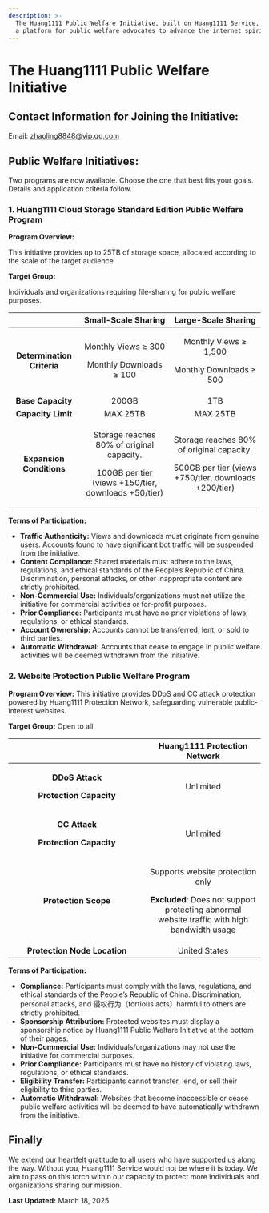 ```yaml
---
description: >-
  The Huang1111 Public Welfare Initiative, built on Huang1111 Service, provides
  a platform for public welfare advocates to advance the internet spirit.
---
```


# The Huang1111 Public Welfare Initiative

## Contact Information for Joining the Initiative:

Email: [zhaoling8848@vip.qq.com](mailto:zhaoling8848@vip.qq.com)

## **Public Welfare Initiatives:**

Two programs are now available. Choose the one that best fits your goals. Details and application criteria follow.

### **1. Huang1111 Cloud Storage Standard Edition Public Welfare Program**

**Program Overview:**

This initiative provides up to 25TB of storage space, allocated according to the scale of the target audience.

**Target Group:**

Individuals and organizations requiring file-sharing for public welfare purposes.

|                            |                                             Small-Scale Sharing                                             |                                              Large-Scale Sharing                                             |
| :------------------------: | :---------------------------------------------------------------------------------------------------------: | :----------------------------------------------------------------------------------------------------------: |
| **Determination Criteria** |                           <p>Monthly Views ≥ 300</p><p>Monthly Downloads ≥ 100</p>                          |                          <p>Monthly Views ≥ 1,500</p><p>Monthly Downloads ≥ 500</p>                          |
|      **Base Capacity**     |                                                    200GB                                                    |                                                      1TB                                                     |
|     **Capacity Limit**     |                                                   MAX 25TB                                                  |                                                   MAX 25TB                                                   |
|  **Expansion Conditions**  | <p>Storage reaches 80% of original capacity.</p><p>100GB per tier (views +150/tier, downloads +50/tier)</p> | <p>Storage reaches 80% of original capacity.</p><p>500GB per tier (views +750/tier, downloads +200/tier)</p> |

**Terms of Participation:**

* **Traffic Authenticity:** Views and downloads must originate from genuine users. Accounts found to have significant bot traffic will be suspended from the initiative.
* **Content Compliance:** Shared materials must adhere to the laws, regulations, and ethical standards of the People’s Republic of China. Discrimination, personal attacks, or other inappropriate content are strictly prohibited.
* **Non-Commercial Use:** Individuals/organizations must not utilize the initiative for commercial activities or for-profit purposes.
* **Prior Compliance:** Participants must have no prior violations of laws, regulations, or ethical standards.
* **Account Ownership:** Accounts cannot be transferred, lent, or sold to third parties.
* **Automatic Withdrawal:** Accounts that cease to engage in public welfare activities will be deemed withdrawn from the initiative.



### **2. Website Protection Public Welfare Program**

**Program Overview:** This initiative provides DDoS and CC attack protection powered by Huang1111 Protection Network, safeguarding vulnerable public-interest websites.

**Target Group:** Open to all



<table><thead><tr><th width="258" align="center"></th><th align="center">Huang1111 Protection Network</th></tr></thead><tbody><tr><td align="center"><p><strong>DDoS Attack</strong></p><p><strong>Protection Capacity</strong></p></td><td align="center">Unlimited</td></tr><tr><td align="center"><p><strong>CC Attack</strong></p><p><strong>Protection Capacity</strong></p></td><td align="center">Unlimited</td></tr><tr><td align="center"><strong>Protection Scope</strong></td><td align="center"><p>Supports website protection only</p><p><strong>Excluded</strong>: Does not support protecting abnormal website traffic with high bandwidth usage</p></td></tr><tr><td align="center"><strong>Protection Node Location</strong></td><td align="center">United States</td></tr></tbody></table>

**Terms of Participation:**

* **Compliance:** Participants must comply with the laws, regulations, and ethical standards of the People’s Republic of China. Discrimination, personal attacks, and 侵权行为（tortious acts）harmful to others are strictly prohibited.
* **Sponsorship Attribution:** Protected websites must display a sponsorship notice by Huang1111 Public Welfare Initiative at the bottom of their pages.
* **Non-Commercial Use:** Individuals/organizations may not use the initiative for commercial purposes.
* **Prior Compliance:** Participants must have no history of violating laws, regulations, or ethical standards.
* **Eligibility Transfer:** Participants cannot transfer, lend, or sell their eligibility to third parties.
* **Automatic Withdrawal:** Websites that become inaccessible or cease public welfare activities will be deemed to have automatically withdrawn from the initiative.



## **Finally**

We extend our heartfelt gratitude to all users who have supported us along the way. Without you, Huang1111 Service would not be where it is today. We aim to pass on this torch within our capacity to protect more individuals and organizations sharing our mission.

**Last Updated:** March 18, 2025

